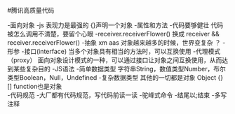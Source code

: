 #腾讯高质量代码

-面向对象
  -js 表现力是最强的 {}声明一个对象
  -属性和方法
-代码要够健壮
  代码被怎么调用不清楚，要留个心眼
  -receiver.receiverFlower()  换成 receiver && receiver.receiverFlower()
-抽象
  xm  aas 对象越来越多的时候，世界变复杂 ？
  -形参
-接口(interface)
   当多个对象具有相当的方法时，可以互换使用
-代理模式（proxy）
   面向对象设计模式的一种，可以通过接口让对象之间互换使用，从而达到某些复杂目的
-JS语法
   -简单数据类型 
     字符串String，数值类型Number，布尔类型Boolean，Null，Undefined
   -复杂数据类型
      其他的一切都是对象 Object {}   []  function也是对象   
-代码规范
    -大厂都有代码规范，写代码前读一读
       -驼峰式命令
       -结尾以;结束
       -多写注释